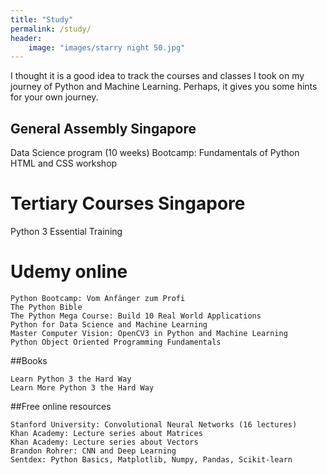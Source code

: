 ```yaml
---
title: "Study"
permalink: /study/
header:
    image: "images/starry night 50.jpg"
---
```


I thought it is a good idea to track the courses and classes I took on
my journey of Python and Machine Learning. Perhaps, it gives you some
hints for your own journey.

## General Assembly Singapore

Data Science program (10 weeks)
Bootcamp: Fundamentals of Python
HTML and CSS workshop

# Tertiary Courses Singapore

Python 3 Essential Training

# Udemy online

    Python Bootcamp: Vom Anfänger zum Profi
    The Python Bible
    The Python Mega Course: Build 10 Real World Applications
    Python for Data Science and Machine Learning
    Master Computer Vision: OpenCV3 in Python and Machine Learning
    Python Object Oriented Programming Fundamentals

##Books

    Learn Python 3 the Hard Way
    Learn More Python 3 the Hard Way

##Free online resources

    Stanford University: Convolutional Neural Networks (16 lectures)
    Khan Academy: Lecture series about Matrices
    Khan Academy: Lecture series about Vectors
    Brandon Rohrer: CNN and Deep Learning
    Sentdex: Python Basics, Matplotlib, Numpy, Pandas, Scikit-learn

